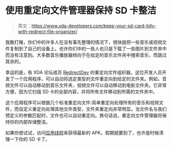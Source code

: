 # 使用重定向文件管理器保持 SD 卡整洁

> 原文：<https://www.xda-developers.com/keep-your-sd-card-tidy-with-redirect-file-organizer/>

我敢打赌，你们中的许多人在没有事先整理的情况下，很快就把一些音乐或视频文件复制到了自己的设备上。也许你们中的一些人也只是下载了一些图片到文件夹中而没有注意到。大多数音乐播放器倾向于在给定的音乐文件夹中搜索音乐，而跳过其余的。

幸运的是，有 XDA 论坛成员 [RedirectDev](http://forum.xda-developers.com/member.php?u=5600027) 的重定向文件组织器。这位开发人员开发了一个应用程序，可以自动将选定类型的文件重定向到给定的文件夹。例如，音频文件可以自动移动到音乐文件夹，视频文件可以自动移动到电影文件夹。它非常方便，因为它扫描 SD 卡的全部内容，并将所有文件移动到所需的文件夹中。

这个应用程序可以根据几个标准重定向文件:简单重定向处理所有的音乐和视频文件，而自定义重定向处理其他文件类型，文件夹重定向非常明显。当文件名与我们预定义的参数匹配时，文件也可以自动重定向。换句话说，重定向文件管理器将保持你的内部存储整洁。

如果你想试试，访问[应用线程](http://forum.xda-developers.com/showthread.php?t=2563319)来获得最新的 APK。假期就要到了，也许是时候清理一下你的 SD 卡了。